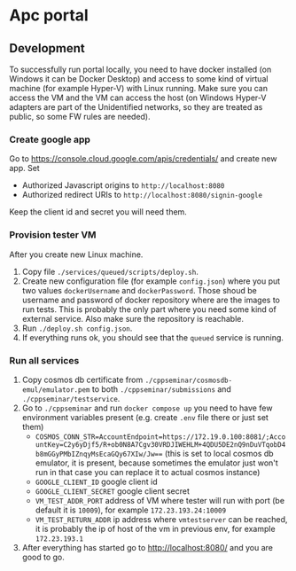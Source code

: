 # Apc portal

## Development

To successfully run portal locally, you need to have docker installed (on Windows it can be Docker Desktop) and access to some kind of virtual machine (for example Hyper-V) with Linux running. Make sure you can access the VM and the VM can access the host (on Windows Hyper-V adapters are part of the Unidentified networks, so they are treated as public, so some FW rules are needed).

### Create google app

Go to <https://console.cloud.google.com/apis/credentials/> and create new app. Set

* Authorized Javascript origins to `http://localhost:8080`
* Authorized redirect URIs to `http://localhost:8080/signin-google`

Keep the client id and secret you will need them.

### Provision tester VM

After you create new Linux machine.

1. Copy file `./services/queued/scripts/deploy.sh`.
2. Create new configuration file (for example `config.json`) where you put two values `dockerUsername` and `dockerPassword`. Those shoud be username and password of docker repository where are the images to run tests. This is probably the only part where you need some kind of external service. Also make sure the repository is reachable.
3. Run `./deploy.sh config.json`.
4. If everything runs ok, you should see that the `queued` service is running.

### Run all services

1. Copy cosmos db certificate from `./cppseminar/cosmosdb-emul/emulator.pem` to both `./cppseminar/submissions` and `./cppseminar/testservice`.
2. Go to `./cppseminar` and run `docker compose up` you need to have few environment variables present (e.g. create `.env` file there or just set them)
   * `COSMOS_CONN_STR=AccountEndpoint=https://172.19.0.100:8081/;AccountKey=C2y6yDjf5/R+ob0N8A7Cgv30VRDJIWEHLM+4QDU5DE2nQ9nDuVTqobD4b8mGGyPMbIZnqyMsEcaGQy67XIw/Jw==` (this is set to local cosmos db emulator, it is present, because sometimes the emulator just won't run in that case you can replace it to actual cosmos instance)
   * `GOOGLE_CLIENT_ID` google client id
   * `GOOGLE_CLIENT_SECRET` google client secret
   * `VM_TEST_ADDR_PORT` address of VM where tester will run with port (be default it is `10009`), for example `172.23.193.24:10009`
   * `VM_TEST_RETURN_ADDR` ip address where `vmtestserver` can be reached, it is probably the ip of host of the vm in previous env, for example `172.23.193.1`
3. After everything has started go to <http://localhost:8080/> and you are good to go.
